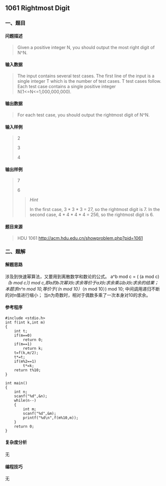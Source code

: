 ## 1061 **Rightmost Digit**

### 一、题目

#### 问题描述

> Given a positive integer N, you should output the most right digit of N^N. 

#### 输入数据

> The input contains several test cases. The first line of the input is a single integer T which is the number of test cases. T test cases follow.
> Each test case contains a single positive integer N(1<=N<=1,000,000,000).

#### 输出数据

> For each test case, you should output the rightmost digit of N^N.

#### 输入样例

> 2
>
> 3
>
> 4

#### 输出样例

> 7
>
> 6
>
> > *Hint*
> >
> >  In the first case, 3 * 3 * 3 = 27, so the rightmost digit is 7. In the second case, 4 * 4 * 4 * 4 = 256, so the rightmost digit is 6.

#### 题目来源

> HDU 1061 http://acm.hdu.edu.cn/showproblem.php?pid=1061

### 二、题解

#### 解题思路

涉及到快速幂算法，又要用到离散数学和数论的公式。
a^b mod c = ( (a mod c)*（b mod c）) mod c,即a的b次幂对c求余等价于a对c求余乘以b对c求余的结果；
本题求n^n mod 10,等价于(（n mod 10）*（n mod 10）) mod 10;
中间调用递归不断的对n值进行缩小；
当n为奇数时，相对于偶数多乘了一次本身对10的求余。

#### 参考程序

```
#include <stdio.h>
int f(int k,int m)
{
    int t;
    if(m==0)
        return 0;
    if(m==1)
        return k;
    t=f(k,m/2);
    t*=t;
    if(m%2==1)
        t*=k;
    return t%10;
}

int main()
{
    int n;
    scanf("%d",&n);
    while(n--)
    {
        int m;
        scanf("%d",&m);
        printf("%d\n",f(m%10,m));
    }
    return 0;
}

```

#### 复杂度分析

无

#### 编程技巧

无